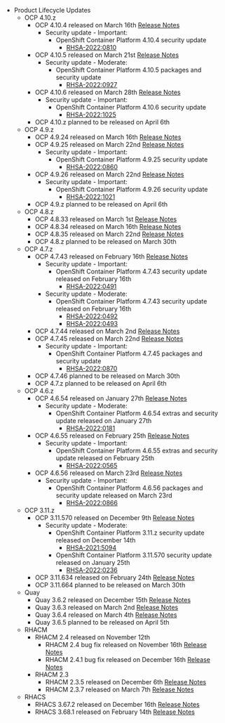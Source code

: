 - Product Lifecycle Updates
    - OCP 4.10.z
        - OCP 4.10.4 released on March 16th [Release Notes](https://access.redhat.com/errata/RHBA-2022:0811)
            - Security update - Important:
                - OpenShift Container Platform 4.10.4 security update
                    - [RHSA-2022:0810](https://access.redhat.com/errata/RHSA-2022:0810)
        - OCP 4.10.5 released on March 21st [Release Notes](https://access.redhat.com/errata/RHBA-2022:0928)
            - Security update - Moderate:
                - OpenShift Container Platform 4.10.5 packages and security update
                    - [RHSA-2022:0927](https://access.redhat.com/errata/RHSA-2022:0927)
        - OCP 4.10.6 released on March 28th [Release Notes](https://access.redhat.com/errata/RHBA-2022:1026)
            - Security update - Important:
                - OpenShift Container Platform 4.10.6 security update
                    - [RHSA-2022:1025](https://access.redhat.com/errata/RHSA-2022:1025)
        - OCP 4.10.z planned to be released on April 6th
    - OCP 4.9.z
        - OCP 4.9.24 released on March 16th [Release Notes](https://access.redhat.com/errata/RHBA-2022:0798)
        - OCP 4.9.25 released on March 22nd [Release Notes](https://access.redhat.com/errata/RHBA-2022:0861)
            - Security update - Important:
                - OpenShift Container Platform 4.9.25 security update
                    - [RHSA-2022:0860](https://access.redhat.com/errata/RHSA-2022:0860)
        - OCP 4.9.26 released on March 22nd [Release Notes](https://access.redhat.com/errata/RHBA-2022:1022)
            - Security update - Important:
                - OpenShift Container Platform 4.9.26 security update
                    - [RHSA-2022:1021](https://access.redhat.com/errata/RHSA-2022:1021)
        - OCP 4.9.z planned to be released on April 6th
    - OCP 4.8.z
        - OCP 4.8.33 released on March 1st [Release Notes](https://access.redhat.com/errata/RHBA-2022:0651)
        - OCP 4.8.34 released on March 16th [Release Notes](https://access.redhat.com/errata/RHBA-2022:0795)
        - OCP 4.8.35 released on March 22nd [Release Notes](https://access.redhat.com/errata/RHBA-2022:0872)
        - OCP 4.8.z planned to be released on March 30th
    - OCP 4.7.z
        - OCP 4.7.43 released on February 16th [Release Notes](https://access.redhat.com/errata/RHBA-2022:0494)
            - Security update - Important:
                - OpenShift Container Platform 4.7.43 security update released on February 16th
                    - [RHSA-2022:0491](https://access.redhat.com/errata/RHSA-2022:0491)
            - Security update - Moderate:
                - OpenShift Container Platform 4.7.43 security update released on February 16th
                    - [RHSA-2022:0492](https://access.redhat.com/errata/RHSA-2022:0492)
                    - [RHSA-2022:0493](https://access.redhat.com/errata/RHSA-2022:0493)
        - OCP 4.7.44 released on March 2nd [Release Notes](https://access.redhat.com/errata/RHBA-2022:0647)
        - OCP 4.7.45 released on March 22nd [Release Notes](https://access.redhat.com/errata/RHBA-2022:0873)
            - Security update - Important:
                - OpenShift Container Platform 4.7.45 packages and security update
                    - [RHSA-2022:0870](https://access.redhat.com/errata/RHSA-2022:0870)
        - OCP 4.7.46 planned to be released on March 30th
        - OCP 4.7.z planned to be released on April 6th
    - OCP 4.6.z
        - OCP 4.6.54 released on January 27th [Release Notes](https://access.redhat.com/errata/RHBA-2022:0180)
            - Security update - Moderate:
                - OpenShift Container Platform 4.6.54 extras and security update released on January 27th
                    - [RHSA-2022:0181](https://access.redhat.com/errata/RHSA-2022:0181)
        - OCP 4.6.55 released on February 25th [Release Notes](https://access.redhat.com/errata/RHBA-2022:0566)
            - Security update - Important:
                - OpenShift Container Platform 4.6.55 extras and security update released on February 25th
                    - [RHSA-2022:0565](https://access.redhat.com/errata/RHSA-2022:0565)
        - OCP 4.6.56 released on March 23rd [Release Notes](https://access.redhat.com/errata/RHBA-2022:0867)
            - Security update - Important:
                - OpenShift Container Platform 4.6.56 packages and security update released on March 23rd
                    - [RHSA-2022:0866](https://access.redhat.com/errata/RHSA-2022:0866)
    - OCP 3.11.z
        - OCP 3.11.570 released on December 9th [Release Notes](https://access.redhat.com/errata/RHBA-2021:4929)
            - Security update - Moderate:
                - OpenShift Container Platform 3.11.z security update released on December 14th
                    - [RHSA-2021:5094](https://access.redhat.com/errata/RHSA-2021:5094)
               - OpenShift Container Platform 3.11.570 security update released on January 25th
                    - [RHSA-2022:0236](https://access.redhat.com/errata/RHSA-2022:0236)
        - OCP 3.11.634 released on February 24th [Release Notes](https://access.redhat.com/errata/RHBA-2022:0556)
        - OCP 3.11.664 planned to be released on March 30th
    - Quay
        - Quay 3.6.2 released on December 15th [Release Notes](https://access.redhat.com/errata/RHBA-2021:5034)
        - Quay 3.6.3 released on March 2nd [Release Notes](https://access.redhat.com/errata/RHBA-2022:0554)
        - Quay 3.6.4 released on March 4th [Release Notes](https://access.redhat.com/errata/RHBA-2022:0734)
        - Quay 3.6.5 planned to be released on April 5th
    - RHACM
        - RHACM 2.4 released on November 12th
            - RHACM 2.4 bug fix released on November 16th [Release Notes](https://access.redhat.com/errata/RHBA-2021:4674)
            - RHACM 2.4.1 bug fix released on December 16th [Release Notes](https://access.redhat.com/errata/RHBA-2021:51984)
        - RHACM 2.3
            - RHACM 2.3.5 released on December 6th [Release Notes](https://access.redhat.com/errata/RHBA-2021:4966)
            - RHACM 2.3.7 released on March 7th [Release Notes](https://access.redhat.com/errata/RHBA-2022:0762)
    - RHACS
        - RHACS 3.67.2 released on December 16th [Release Notes](https://access.redhat.com/errata/RHBA-2021:5201)
        - RHACS 3.68.1 released on February 14th [Release Notes](https://access.redhat.com/errata/RHBA-2022:0521)
  